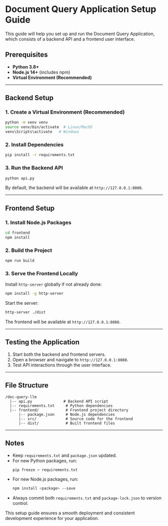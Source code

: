 # Document Query Application Setup Guide

This guide will help you set up and run the Document Query Application, which consists of a backend API and a frontend user interface.

## Prerequisites

- **Python 3.8+**
- **Node.js 14+** (includes npm)
- **Virtual Environment (Recommended)**

---

## Backend Setup

### 1. Create a Virtual Environment (Recommended)
```bash
python -m venv venv
source venv/bin/activate  # Linux/MacOS
venv\Scripts\activate   # Windows
```

### 2. Install Dependencies
```bash
pip install -r requirements.txt
```

### 3. Run the Backend API
```bash
python api.py
```
By default, the backend will be available at `http://127.0.0.1:8000`.

---

## Frontend Setup

### 1. Install Node.js Packages
```bash
cd frontend
npm install
```

### 2. Build the Project
```bash
npm run build
```

### 3. Serve the Frontend Locally
Install `http-server` globally if not already done:
```bash
npm install -g http-server
```
Start the server:
```bash
http-server ./dist
```
The frontend will be available at `http://127.0.0.1:8080`.

---

## Testing the Application
1. Start both the backend and frontend servers.
2. Open a browser and navigate to `http://127.0.0.1:8080`.
3. Test API interactions through the user interface.

---

## File Structure
```
/doc-query-llm
  |-- api.py              # Backend API script
  |-- requirements.txt     # Python dependencies
  |-- frontend/            # Frontend project directory
      |-- package.json     # Node.js dependencies
      |-- src/             # Source code for the frontend
      |-- dist/            # Built frontend files
```

---

## Notes
- Keep `requirements.txt` and `package.json` updated.
- For new Python packages, run:
  ```bash
  pip freeze > requirements.txt
  ```
- For new Node.js packages, run:
  ```bash
  npm install <package> --save
  ```
- Always commit both `requirements.txt` and `package-lock.json` to version control.

This setup guide ensures a smooth deployment and consistent development experience for your application.

